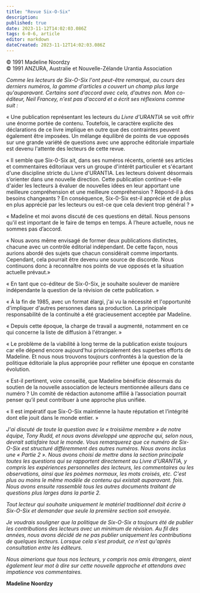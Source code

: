 ```yaml
---
title: "Revue Six-O-Six"
description: 
published: true
date: 2023-11-12T14:02:03.086Z
tags: 6-0-6, article
editor: markdown
dateCreated: 2023-11-12T14:02:03.086Z
---
```


<p class="v-card v-sheet theme--light gray lighten-3 px-2 py-1">© 1991 Madeline Noordzy<br>© 1991 ANZURA, Australie et Nouvelle-Zélande Urantia Association</p>


_Comme les lecteurs de Six-O-Six l'ont peut-être remarqué, au cours des derniers numéros, la gamme d'articles a couvert un champ plus large qu'auparavant. Certains sont d’accord avec cela, d’autres non. Mon co-éditeur, Neil Francey, n'est pas d'accord et a écrit ses réflexions comme suit :_

« Une publication représentant les lecteurs du _Livre d'URANTIA_ se voit offrir une énorme portée de contenu. Toutefois, le caractère explicite des déclarations de ce livre implique en outre que des contraintes peuvent également être imposées. Un mélange équilibré de points de vue opposés sur une grande variété de questions avec une approche éditoriale impartiale est devenu l'attente des lecteurs de cette revue.

« Il semble que Six-0-Six ait, dans ses numéros récents, orienté ses articles et commentaires éditoriaux vers un groupe d'intérêt particulier et s'écartant d'une discipline stricte du Livre d'URANTIA. Les lecteurs doivent désormais s’orienter dans une nouvelle direction. Cette publication continue-t-elle d'aider les lecteurs à évaluer de nouvelles idées en leur apportant une meilleure compréhension et une meilleure compréhension ? Répond-il à des besoins changeants ? En conséquence, Six-0-Six est-il apprécié et de plus en plus apprécié par les lecteurs ou est-ce que cela devient trop général ? »

« Madeline et moi avons discuté de ces questions en détail. Nous pensons qu'il est important de le faire de temps en temps. À l’heure actuelle, nous ne sommes pas d’accord.

« Nous avons même envisagé de former deux publications distinctes, chacune avec un contrôle éditorial indépendant. De cette façon, nous aurions abordé des sujets que chacun considérait comme importants. Cependant, cela pourrait être devenu une source de discorde. Nous continuons donc à reconnaître nos points de vue opposés et la situation actuelle prévaut.»

« En tant que co-éditeur de Six-0-Six, je souhaite soulever de manière indépendante la question de la révision de cette publication. »

« À la fin de 1985, avec un format élargi, j'ai vu la nécessité et l'opportunité d'impliquer d'autres personnes dans sa production. La principale responsabilité de la continuité a été gracieusement acceptée par Madeline.

« Depuis cette époque, la charge de travail a augmenté, notamment en ce qui concerne la liste de diffusion à l'étranger. »

« Le problème de la viabilité à long terme de la publication existe toujours car elle dépend encore aujourd'hui principalement des superbes efforts de Madeline. Et nous nous trouvons toujours confrontés à la question de la politique éditoriale la plus appropriée pour refléter une époque en constante évolution.

« Est-il pertinent, voire conseillé, que Madeline bénéficie désormais du soutien de la nouvelle association de lecteurs mentionnée ailleurs dans ce numéro ? Un comité de rédaction autonome affilié à l’association pourrait penser qu’il peut contribuer à une approche plus unifiée.

« Il est impératif que Six-O-Six maintienne la haute réputation et l’intégrité dont elle jouit dans le monde entier. »

_J'ai discuté de toute la question avec le « troisième membre » de notre équipe, Tony Rudd, et nous avons développé une approche qui, selon nous, devrait satisfaire tout le monde. Vous remarquerez que ce numéro de Six-O-Six est structuré différemment des autres numéros. Nous avons inclus une « Partie 2 ». Nous avons choisi de mettre dans la section principale toutes les questions qui se rapportent directement au _Livre d'URANTIA_, y compris les expériences personnelles des lecteurs, les commentaires ou les observations, ainsi que les poèmes normaux, les mots croisés, etc. C'est plus ou moins le même modèle de contenu qui existait auparavant. fois. Nous avons ensuite rassemblé tous les autres documents traitant de questions plus larges dans la partie 2._

_Tout lecteur qui souhaite uniquement le matériel traditionnel doit écrire à Six-O-Six et demander que seule la première section soit envoyée._

_Je voudrais souligner que la politique de Six-O-Six a toujours été de publier les contributions des lecteurs avec un minimum de révision. Au fil des années, nous avons décidé de ne pas publier uniquement les contributions de quelques lecteurs. Lorsque cela s'est produit, ce n'est qu'après consultation entre les éditeurs._

_Nous aimerions que tous nos lecteurs, y compris nos amis étrangers, aient également leur mot à dire sur cette nouvelle approche et attendons avec impatience vos commentaires._

**Madeline Noordzy**

